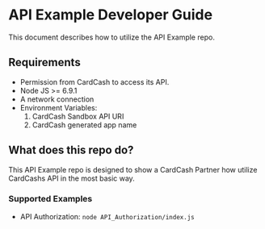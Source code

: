 # API Example Developer Guide

This document describes how to utilize the API Example repo.

## Requirements

* Permission from CardCash to access its API.
* Node JS >= 6.9.1
* A network connection
* Environment Variables:
  1. CardCash Sandbox API URI
  2. CardCash generated app name


## What does this repo do?

This API Example repo is designed to show a CardCash Partner how utilize CardCashs API in the most basic way.

### Supported Examples
* API Authorization: `` node API_Authorization/index.js ``
